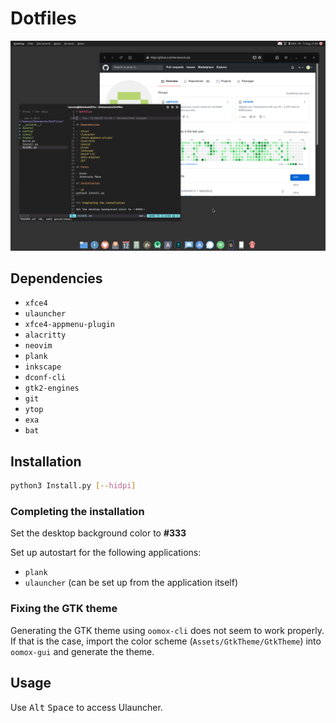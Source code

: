 # Dotfiles

![Screenshot](Screenshot.png)

## Dependencies

- `xfce4`
- `ulauncher`
- `xfce4-appmenu-plugin`
- `alacritty`
- `neovim`
- `plank`
- `inkscape`
- `dconf-cli`
- `gtk2-engines`
- `git`
- `ytop`
- `exa`
- `bat`

## Installation

```sh
python3 Install.py [--hidpi]
```

### Completing the installation

Set the desktop background color to **#333**

Set up autostart for the following applications:

- `plank`
- `ulauncher` (can be set up from the application itself)

### Fixing the GTK theme

Generating the GTK theme using `oomox-cli` does not seem to work properly. If that is the case, import the color scheme (`Assets/GtkTheme/GtkTheme`) into `oomox-gui` and generate the theme.

## Usage

Use <kbd>Alt</kbd> <kbd>Space</kbd> to access Ulauncher.
